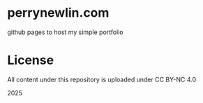 # perrynewlin.com
github pages to host my simple portfolio

# License
All content under this repository is uploaded under CC BY-NC 4.0

2025
